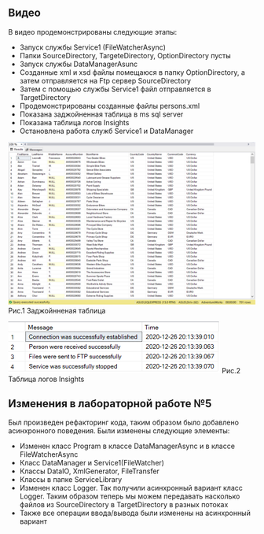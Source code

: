 ## Видео ##

В видео продемонстрированы следующие этапы:
* Запуск службы Service1 (FileWatcherAsync)
* Папки SourceDirectory, TargeteDirectory, OptionDirectory пусты
* Запуск службы DataManagerAsunc
* Созданные xml и xsd файлы помещаюся в папку OptionDirectory, а затем отправляется на Ftp сервер SourceDirectory
* Затем с помощью службы Service1 файл отправляется в TargetDirectory
* Продемонстрированы созданные файлы persons.xml 
* Показана заджойненная таблица в ms sql server
* Показана таблица логов Insights
* Остановлена работа служб Service1 и DataManager

![Screenshot](Screen/1.png)
Рис.1 Заджойнненая таблица

![Screenshot](Screen/2.png)
Рис.2 Таблица логов Insights

## Изменения в лабораторной работе №5 ##
Был произведен рефакторинг кода, таким образом было добавлено асинхронного поведения. Были изменены следующие элементы:

* Изменен класс Program в классе DataManagerAsync и в классе FileWatcherAsync
* Класс DataManager и Service1(FileWatcher)
* Классы DataIO, XmlGenerator, FileTransfer
* Классы в папке ServiceLibrary 
* Изменен класс Logger. Так получили асинхронный вариант класс Logger. Таким образом теперь мы можем передавать насколько файлов из SourceDirectory в TargetDirectory в разных потоках
* Также все операции ввода/вывода были изменены на асинхронный вариант
